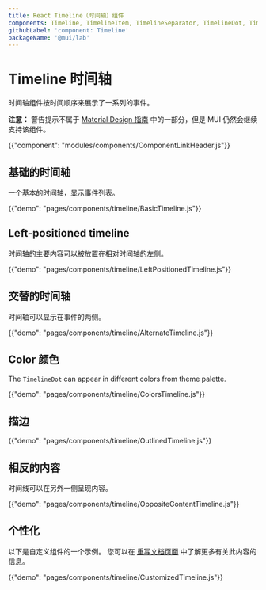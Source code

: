 ```yaml
---
title: React Timeline（时间轴）组件
components: Timeline, TimelineItem, TimelineSeparator, TimelineDot, TimelineConnector, TimelineContent, TimelineOppositeContent
githubLabel: 'component: Timeline'
packageName: '@mui/lab'
---
```


# Timeline 时间轴

<p class="description">时间轴组件按时间顺序来展示了一系列的事件。</p>

**注意：** 警告提示不属于 [Material Design 指南](https://material.io/) 中的一部分，但是 MUI 仍然会继续支持该组件。

{{"component": "modules/components/ComponentLinkHeader.js"}}

## 基础的时间轴

一个基本的时间轴，显示事件列表。

{{"demo": "pages/components/timeline/BasicTimeline.js"}}

## Left-positioned timeline

时间轴的主要内容可以被放置在相对时间轴的左侧。

{{"demo": "pages/components/timeline/LeftPositionedTimeline.js"}}

## 交替的时间轴

时间轴可以显示在事件的两侧。

{{"demo": "pages/components/timeline/AlternateTimeline.js"}}

## Color 颜色

The `TimelineDot` can appear in different colors from theme palette.

{{"demo": "pages/components/timeline/ColorsTimeline.js"}}

## 描边

{{"demo": "pages/components/timeline/OutlinedTimeline.js"}}

## 相反的内容

时间线可以在另外一侧呈现内容。

{{"demo": "pages/components/timeline/OppositeContentTimeline.js"}}

## 个性化

以下是自定义组件的一个示例。 您可以在 [重写文档页面](/customization/how-to-customize/) 中了解更多有关此内容的信息。

{{"demo": "pages/components/timeline/CustomizedTimeline.js"}}

